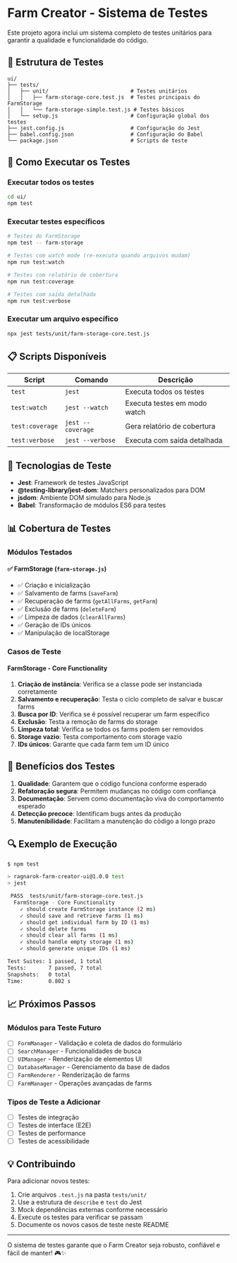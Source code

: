 # Farm Creator - Sistema de Testes

Este projeto agora inclui um sistema completo de testes unitários para garantir a qualidade e funcionalidade do código.

## 🧪 Estrutura de Testes

```
ui/
├── tests/
│   ├── unit/                          # Testes unitários
│   │   ├── farm-storage-core.test.js  # Testes principais do FarmStorage
│   │   └── farm-storage-simple.test.js # Testes básicos
│   └── setup.js                       # Configuração global dos testes
├── jest.config.js                     # Configuração do Jest
├── babel.config.json                  # Configuração do Babel
└── package.json                       # Scripts de teste
```

## 🚀 Como Executar os Testes

### Executar todos os testes
```bash
cd ui/
npm test
```

### Executar testes específicos
```bash
# Testes do FarmStorage
npm test -- farm-storage

# Testes com watch mode (re-executa quando arquivos mudam)
npm run test:watch

# Testes com relatório de cobertura
npm run test:coverage

# Testes com saída detalhada
npm run test:verbose
```

### Executar um arquivo específico
```bash
npx jest tests/unit/farm-storage-core.test.js
```

## 📋 Scripts Disponíveis

| Script | Comando | Descrição |
|--------|---------|-----------|
| `test` | `jest` | Executa todos os testes |
| `test:watch` | `jest --watch` | Executa testes em modo watch |
| `test:coverage` | `jest --coverage` | Gera relatório de cobertura |
| `test:verbose` | `jest --verbose` | Executa com saída detalhada |

## 🔧 Tecnologias de Teste

- **Jest**: Framework de testes JavaScript
- **@testing-library/jest-dom**: Matchers personalizados para DOM
- **jsdom**: Ambiente DOM simulado para Node.js
- **Babel**: Transformação de módulos ES6 para testes

## 📊 Cobertura de Testes

### Módulos Testados

#### ✅ FarmStorage (`farm-storage.js`)
- ✅ Criação e inicialização
- ✅ Salvamento de farms (`saveFarm`)
- ✅ Recuperação de farms (`getAllFarms`, `getFarm`)
- ✅ Exclusão de farms (`deleteFarm`)
- ✅ Limpeza de dados (`clearAllFarms`)
- ✅ Geração de IDs únicos
- ✅ Manipulação de localStorage

### Casos de Teste

#### FarmStorage - Core Functionality
1. **Criação de instância**: Verifica se a classe pode ser instanciada corretamente
2. **Salvamento e recuperação**: Testa o ciclo completo de salvar e buscar farms
3. **Busca por ID**: Verifica se é possível recuperar um farm específico
4. **Exclusão**: Testa a remoção de farms do storage
5. **Limpeza total**: Verifica se todos os farms podem ser removidos
6. **Storage vazio**: Testa comportamento com storage vazio
7. **IDs únicos**: Garante que cada farm tem um ID único

## 🎯 Benefícios dos Testes

1. **Qualidade**: Garantem que o código funciona conforme esperado
2. **Refatoração segura**: Permitem mudanças no código com confiança
3. **Documentação**: Servem como documentação viva do comportamento esperado
4. **Detecção precoce**: Identificam bugs antes da produção
5. **Manutenibilidade**: Facilitam a manutenção do código a longo prazo

## 🔍 Exemplo de Execução

```bash
$ npm test

> ragnarok-farm-creator-ui@1.0.0 test
> jest

 PASS  tests/unit/farm-storage-core.test.js
  FarmStorage - Core Functionality
    ✓ should create FarmStorage instance (2 ms)
    ✓ should save and retrieve farms (1 ms)
    ✓ should get individual farm by ID (1 ms)
    ✓ should delete farms
    ✓ should clear all farms (1 ms)
    ✓ should handle empty storage (1 ms)
    ✓ should generate unique IDs (1 ms)

Test Suites: 1 passed, 1 total
Tests:       7 passed, 7 total
Snapshots:   0 total
Time:        0.802 s
```

## 📈 Próximos Passos

### Módulos para Teste Futuro
- [ ] `FormManager` - Validação e coleta de dados do formulário
- [ ] `SearchManager` - Funcionalidades de busca
- [ ] `UIManager` - Renderização de elementos UI
- [ ] `DatabaseManager` - Gerenciamento da base de dados
- [ ] `FarmRenderer` - Renderização de farms
- [ ] `FarmManager` - Operações avançadas de farms

### Tipos de Teste a Adicionar
- [ ] Testes de integração
- [ ] Testes de interface (E2E)
- [ ] Testes de performance
- [ ] Testes de acessibilidade

## 💡 Contribuindo

Para adicionar novos testes:

1. Crie arquivos `.test.js` na pasta `tests/unit/`
2. Use a estrutura de `describe` e `test` do Jest
3. Mock dependências externas conforme necessário
4. Execute os testes para verificar se passam
5. Documente os novos casos de teste neste README

---

O sistema de testes garante que o Farm Creator seja robusto, confiável e fácil de manter! 🎮✨

